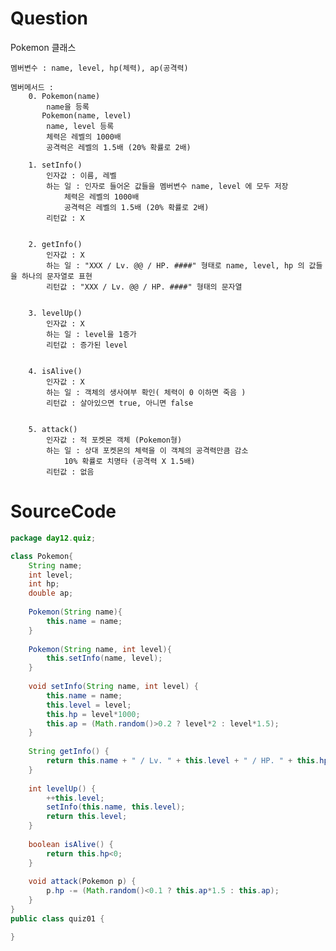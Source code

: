 # Question
Pokemon 클래스 

	멤버변수 : name, level, hp(체력), ap(공격력)
  
	멤버메서드 : 
		0. Pokemon(name)
			name을 등록 
		   Pokemon(name, level)
			name, level 등록
			체력은 레벨의 1000배
			공격력은 레벨의 1.5배 (20% 확률로 2배)
      
		1. setInfo()
			인자값 : 이름, 레벨
			하는 일 : 인자로 들어온 값들을 멤버변수 name, level 에 모두 저장 
				체력은 레벨의 1000배
				공격력은 레벨의 1.5배 (20% 확률로 2배)
			리턴값 : X
      

		2. getInfo()
			인자값 : X
			하는 일 : "XXX / Lv. @@ / HP. ####" 형태로 name, level, hp 의 값들을 하나의 문자열로 표현
			리턴값 : "XXX / Lv. @@ / HP. ####" 형태의 문자열


		3. levelUp()
			인자값 : X
			하는 일 : level을 1증가
			리턴값 : 증가된 level


		4. isAlive()
			인자값 : X
			하는 일 : 객체의 생사여부 확인( 체력이 0 이하면 죽음 )
			리턴값 : 살아있으면 true, 아니면 false


		5. attack()
			인자값 : 적 포켓몬 객체 (Pokemon형)
			하는 일 : 상대 포켓몬의 체력을 이 객체의 공격력만큼 감소
				10% 확률로 치명타 (공격력 X 1.5배)
			리턴값 : 없음
  
 # SourceCode
```java
package day12.quiz;

class Pokemon{
	String name;
	int level;
	int hp;
	double ap;
	
	Pokemon(String name){
		this.name = name;
	}
	
	Pokemon(String name, int level){
		this.setInfo(name, level);
	}
	
	void setInfo(String name, int level) {
		this.name = name;
		this.level = level;
		this.hp = level*1000;
		this.ap = (Math.random()>0.2 ? level*2 : level*1.5);
	}
	
	String getInfo() {
		return this.name + " / Lv. " + this.level + " / HP. " + this.hp + " / AP. " + this.ap;
	}
	
	int levelUp() {
		++this.level;
		setInfo(this.name, this.level);
		return this.level;
	}
	
	boolean isAlive() {
		return this.hp<0;
	}
	
	void attack(Pokemon p) {
		p.hp -= (Math.random()<0.1 ? this.ap*1.5 : this.ap);
	}
}
public class quiz01 {

}
```
